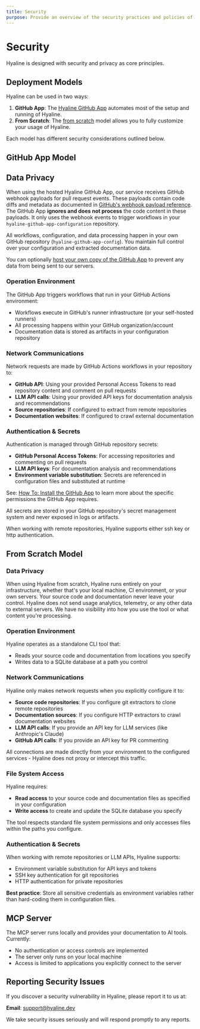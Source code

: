 ```yaml
---
title: Security
purpose: Provide an overview of the security practices and policies of Hyaline
---
```


# Security

Hyaline is designed with security and privacy as core principles.

## Deployment Models

Hyaline can be used in two ways:

1. **GitHub App**: The [Hyaline GitHub App](/documentation/explanation/github-app/) automates most of the setup and running of Hyaline.
2. **From Scratch**: The [from scratch](/documentation/how-to/use-hyaline-from-scratch/) model allows you to fully customize your usage of Hyaline.

Each model has different security considerations outlined below.

## GitHub App Model

## Data Privacy

When using the hosted Hyaline GitHub App, our service receives GitHub webhook payloads for pull request events. These payloads contain code diffs and metadata as documented in [GitHub's webhook payload reference](https://docs.github.com/en/webhooks/webhook-events-and-payloads#pull_request). The GitHub App **ignores and does not process** the code content in these payloads. It only uses the webhook events to trigger workflows in your `hyaline-github-app-configuration` repository.

All workflows, configuration, and data processing happen in your own GitHub repository (`hyaline-github-app-config`). You maintain full control over your configuration and extracted documentation data.

You can optionally [host your own copy of the GitHub App](https://github.com/appgardenstudios/hyaline-github-app-config/tree/main/.github/apps/_hyaline) to prevent any data from being sent to our servers.

### Operation Environment

The GitHub App triggers workflows that run in your GitHub Actions environment:

- Workflows execute in GitHub's runner infrastructure (or your self-hosted runners)
- All processing happens within your GitHub organization/account
- Documentation data is stored as artifacts in your configuration repository

### Network Communications

Network requests are made by GitHub Actions workflows in your repository to:

- **GitHub API**: Using your provided Personal Access Tokens to read repository content and comment on pull requests
- **LLM API calls**: Using your provided API keys for documentation analysis and recommendations
- **Source repositories**: If configured to extract from remote repositories
- **Documentation websites**: If configured to crawl external documentation

### Authentication & Secrets

Authentication is managed through GitHub repository secrets:

- **GitHub Personal Access Tokens**: For accessing repositories and commenting on pull requests
- **LLM API keys**: For documentation analysis and recommendations
- **Environment variable substitution**: Secrets are referenced in configuration files and substituted at runtime

See: [How To: Install the GitHub App](/documentation/how-to/install-github-app/) to learn more about the specific permissions the GitHub App requires.

All secrets are stored in your GitHub repository's secret management system and never exposed in logs or artifacts.

When working with remote repositories, Hyaline supports either ssh key or http authentication.

## From Scratch Model

### Data Privacy

When using Hyaline from scratch, Hyaline runs entirely on your infrastructure, whether that's your local machine, CI environment, or your own servers. Your source code and documentation never leave your control. Hyaline does not send usage analytics, telemetry, or any other data to external servers. We have no visibility into how you use the tool or what content you're processing.

### Operation Environment

Hyaline operates as a standalone CLI tool that:

- Reads your source code and documentation from locations you specify
- Writes data to a SQLite database at a path you control

### Network Communications

Hyaline only makes network requests when you explicitly configure it to:

- **Source code repositories**: If you configure git extractors to clone remote repositories
- **Documentation sources**: If you configure HTTP extractors to crawl documentation websites
- **LLM API calls**: If you provide an API key for LLM services (like Anthropic's Claude)
- **GitHub API calls**: If you provide an API key for PR commenting

All connections are made directly from your environment to the configured services - Hyaline does not proxy or intercept this traffic.

### File System Access

Hyaline requires:

- **Read access** to your source code and documentation files as specified in your configuration
- **Write access** to create and update the SQLite database you specify

The tool respects standard file system permissions and only accesses files within the paths you configure.

### Authentication & Secrets

When working with remote repositories or LLM APIs, Hyaline supports:

- Environment variable substitution for API keys and tokens
- SSH key authentication for git repositories
- HTTP authentication for private repositories

**Best practice**: Store all sensitive credentials as environment variables rather than hard-coding them in configuration files.

## MCP Server

The MCP server runs locally and provides your documentation to AI tools. Currently:

- No authentication or access controls are implemented
- The server only runs on your local machine
- Access is limited to applications you explicitly connect to the server

## Reporting Security Issues

If you discover a security vulnerability in Hyaline, please report it to us at:

**Email**: [support@hyaline.dev](mailto:support@hyaline.dev)

We take security issues seriously and will respond promptly to any reports.
